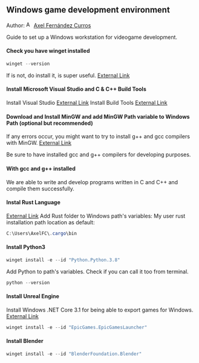 ## Windows game development environment

Author: [<img src="https://nott-gaming.github.io/assets/images/Axel_agent.png" alt="Axel" width="16" height="16">](https://nott-gaming.github.io/aboutus#AXEL) [Axel Fernández Curros](https://nott-gaming.github.io/aboutus#AXEL)

Guide to set up a Windows workstation for videogame development.

#### Check you have winget installed
```powershell
winget --version
```
If is not, do install it, is super useful. 
[External Link](https://learn.microsoft.com/en-us/windows/package-manager/winget/)

#### Install Microsoft Visual Studio and C & C++ Build Tools
Install Visual Studio
[External Link](https://learn.microsoft.com/en-us/cpp/build/vscpp-step-0-installation?view=msvc-170)
Install Build Tools
[External Link](https://visualstudio.microsoft.com/es/visual-cpp-build-tools/)
<br/>

#### Download and Install MinGW and add MinGW Path variable to Windows Path (optional but recommended)
If any errors occur, you might want to try to install g++ and gcc compilers with MinGW.
[External Link](https://www.geeksforgeeks.org/installing-mingw-tools-for-c-c-and-changing-environment-variable)

Be sure to have installed gcc and g++ compilers for developing purposes.

#### With gcc and g++ installed
We are able to write and develop programs written in C and C++ and compile them successfully.

#### Instal Rust Language
[External Link](https://www.rust-lang.org/learn/get-started)
Add Rust folder to Windows path's variables:
My user rust installation path location as default: 
```powershell
C:\Users\AxelFC\.cargo\bin
```
#### Install Python3
```powershell
winget install -e --id "Python.Python.3.8"
```
Add Python to path's variables. Check if you can call it too from terminal.
```powershell
python --version
```

#### Install Unreal Engine
Install Windows .NET Core 3.1 for being able to export games for Windows.
[External Link](https://dotnet.microsoft.com/en-us/download/dotnet/3.1)
```powershell
winget install -e --id "EpicGames.EpicGamesLauncher"
```

#### Install Blender
```powershell
winget install -e --id "BlenderFoundation.Blender"
```
